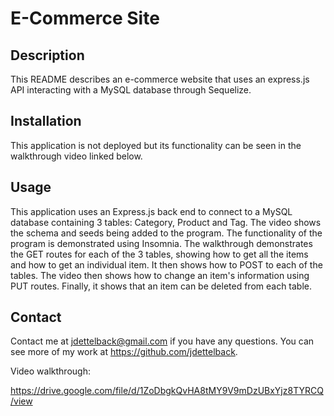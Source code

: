 # E-Commerce Site

## Description
This README describes an e-commerce website that uses an express.js API interacting with a MySQL database through Sequelize. 

## Installation
This application is not deployed but its functionality can be seen in the walkthrough video linked below.

## Usage
This application uses an Express.js back end to connect to a MySQL database containing 3 tables: Category, Product and Tag.  The video shows the schema and seeds being added to the program. The functionality of the program is demonstrated using Insomnia. The walkthrough demonstrates the GET routes for each of the 3 tables, showing how to get all the items and how to get an individual item.  It then shows how to POST to each of the tables. The video then shows how to change an item's information using PUT routes.  Finally, it shows that an item can be deleted from each table.


## Contact
Contact me at [jdettelback@gmail.com](mailto:jdettelback@gmail.com) if you have any questions.  You can see more of my work at <https://github.com/jdettelback>.


Video walkthrough:

https://drive.google.com/file/d/1ZoDbgkQvHA8tMY9V9mDzUBxYjz8TYRCQ/view